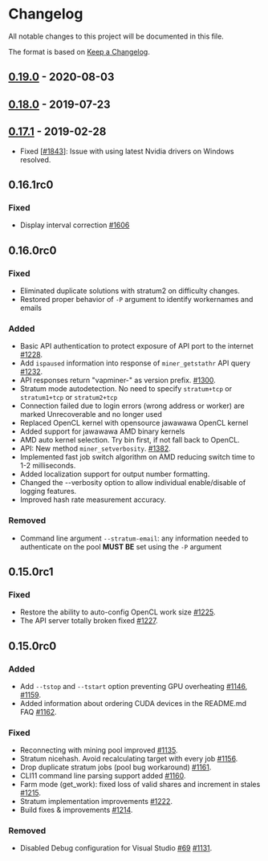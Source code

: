 # Changelog

All notable changes to this project will be documented in this file.

The format is based on [Keep a Changelog](https://keepachangelog.com/en/1.0.0/).

## [0.19.0] - 2020-08-03

## [0.18.0] - 2019-07-23

## [0.17.1] - 2019-02-28

- Fixed [[#1843](https://github.com/vapory-mining/vapminer/pull/1843)]:
  Issue with using latest Nvidia drivers on Windows resolved.

## 0.16.1rc0

### Fixed

- Display interval correction [#1606](https://github.com/vapory-mining/vapminer/pull/1606)

## 0.16.0rc0

### Fixed

- Eliminated duplicate solutions with stratum2 on difficulty changes.
- Restored proper behavior of `-P` argument to identify workernames and emails

### Added

- Basic API authentication to protect exposure of API port to the internet [#1228](https://github.com/vapory-mining/vapminer/pull/1228).
- Add `ispaused` information into response of `miner_getstathr` API query [#1232](https://github.com/vapory-mining/vapminer/pull/1232).
- API responses return "vapminer-" as version prefix. [#1300](https://github.com/vapory-mining/vapminer/pull/1300).
- Stratum mode autodetection. No need to specify `stratum+tcp` or `stratum1+tcp` or `stratum2+tcp`
- Connection failed due to login errors (wrong address or worker) are marked Unrecoverable and no longer used
- Replaced OpenCL kernel with opensource jawawawa OpenCL kernel
- Added support for jawawawa AMD binary kernels
- AMD auto kernel selection. Try bin first, if not fall back to OpenCL.
- API: New method `miner_setverbosity`. [#1382](https://github.com/vapory-mining/vapminer/pull/1382).
- Implemented fast job switch algorithm on AMD reducing switch time to 1-2 milliseconds.
- Added localization support for output number formatting.
- Changed the --verbosity option to allow individual enable/disable of logging features.
- Improved hash rate measurement accuracy.

### Removed

- Command line argument `--stratum-email`: any information needed to authenticate on the pool **MUST BE** set using the `-P` argument

## 0.15.0rc1

### Fixed

- Restore the ability to auto-config OpenCL work size [#1225](https://github.com/vapory-mining/vapminer/pull/1225).
- The API server totally broken fixed [#1227](https://github.com/vapory-mining/vapminer/pull/1227).


## 0.15.0rc0

### Added

- Add `--tstop` and `--tstart` option preventing GPU overheating [#1146](https://github.com/vapory-mining/vapminer/pull/1146), [#1159](https://github.com/vapory-mining/vapminer/pull/1159).
- Added information about ordering CUDA devices in the README.md FAQ [#1162](https://github.com/vapory-mining/vapminer/pull/1162).

### Fixed

- Reconnecting with mining pool improved [#1135](https://github.com/vapory-mining/vapminer/pull/1135).
- Stratum nicehash. Avoid recalculating target with every job [#1156](https://github.com/vapory-mining/vapminer/pull/1156).
- Drop duplicate stratum jobs (pool bug workaround) [#1161](https://github.com/vapory-mining/vapminer/pull/1161).
- CLI11 command line parsing support added [#1160](https://github.com/vapory-mining/vapminer/pull/1160).
- Farm mode (get_work): fixed loss of valid shares and increment in stales [#1215](https://github.com/vapory-mining/vapminer/pull/1215).
- Stratum implementation improvements [#1222](https://github.com/vapory-mining/vapminer/pull/1222).
- Build fixes & improvements [#1214](https://github.com/vapory-mining/vapminer/pull/1214).

### Removed

- Disabled Debug configuration for Visual Studio [#69](https://github.com/vapory-mining/vapminer/issues/69) [#1131](https://github.com/vapory-mining/vapminer/pull/1131).


[0.19.0]: https://github.com/vapory-mining/vapminer/releases/tag/v0.19.0
[0.18.0]: https://github.com/vapory-mining/vapminer/releases/tag/v0.18.0
[0.17.1]: https://github.com/vapory-mining/vapminer/releases/tag/v0.17.1
